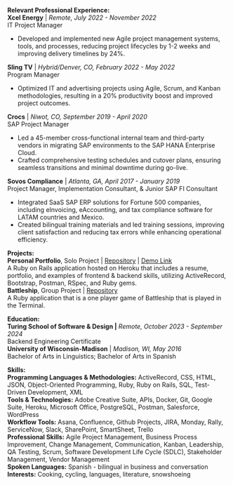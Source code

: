 
**Relevant Professional Experience:**  
**Xcel Energy**  |  *Remote, July 2022 \- November 2022*  
IT Project Manager

* Developed and implemented new Agile project management systems, tools, and processes, reducing project lifecycles by 1-2 weeks and improving delivery timelines by 24%.

**Sling TV**  |  *Hybrid/Denver, CO, February 2022 \- May 2022*  
Program Manager

* Optimized IT and advertising projects using Agile, Scrum, and Kanban methodologies, resulting in a 20% productivity boost and improved project outcomes.

**Crocs**  |  *Niwot, CO, September 2019 \- April 2020*  
SAP Project Manager

* Led a 45-member cross-functional internal team and third-party vendors in migrating SAP environments to the SAP HANA Enterprise Cloud.  
* Crafted comprehensive testing schedules and cutover plans, ensuring seamless transitions and minimal downtime during go-live.

**Sovos Compliance**  |  *Atlanta, GA, April 2017 \- January 2019*  
Project Manager, Implementation Consultant, & Junior SAP FI Consultant

* Integrated SaaS SAP ERP solutions for Fortune 500 companies, including eInvoicing, eAccounting, and tax compliance software for LATAM countries and Mexico.  
* Created bilingual training materials and led training sessions, improving client satisfaction and reducing tax errors while enhancing operational efficiency.


**Projects:**   
**Personal Portfolio**, Solo Project  |  [Repository](https://github.com/mel-langhoff/resume)  |  [Demo Link](https://www.mel-langhoff.com/)  
A Ruby on Rails application hosted on Heroku that includes a resume, portfolio, and examples of frontend & backend skills, utilizing ActiveRecord, Bootstrap, Postman, RSpec, and Ruby gems.  
**Battleship**, Group Project  |  [Repository](https://github.com/mel-langhoff/battleship)  
A Ruby application that is a one player game of Battleship that is played in the Terminal.

**Education:**   
**Turing School of Software & Design  |**  *Remote, October 2023 \- September 2024*  
Backend Engineering Certificate  
**University of Wisconsin-Madison**  |  *Madison, WI, May 2016*  
Bachelor of Arts in Linguistics; Bachelor of Arts in Spanish

**Skills:**  
**Programming Languages & Methodologies:** ActiveRecord, CSS, HTML, JSON, Object-Oriented Programming, Ruby, Ruby on Rails, SQL, Test-Driven Development, XML  
**Tools & Technologies:** Adobe Creative Suite, APIs, Docker, Git, Google Suite, Heroku, Microsoft Office, PostgreSQL, Postman, Salesforce, WordPress  
**Workflow Tools:** Asana, Confluence, Github Projects, JIRA, Monday, Rally, ServiceNow, Slack, SharePoint, SmartSheet, Trello  
**Professional Skills:** Agile Project Management, Business Process Improvement, Change Management, Communication, Kanban, Leadership, QA Testing, Scrum, Software Development Life Cycle (SDLC), Stakeholder Management, Vendor Management  
**Spoken Languages:** Spanish \- bilingual in business and conversation  
**Interests:** Cooking, cycling, languages, literature, snowshoeing